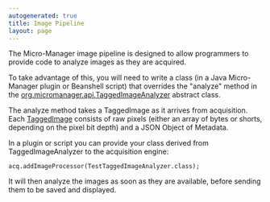 ```yaml
---
autogenerated: true
title: Image Pipeline
layout: page
---
```


The Micro-Manager image pipeline is designed to allow programmers to
provide code to analyze images as they are acquired.

To take advantage of this, you will need to write a class (in a Java
Micro-Manager plugin or Beanshell script) that overrides the "analyze"
method in the
[org.micromanager.api.TaggedImageAnalyzer](https://valelab.ucsf.edu/svn/micromanager2/trunk/mmstudio/src/org/micromanager/api/TaggedImageAnalyzer.java)
abstract class.

The analyze method takes a TaggedImage as it arrives from acquisition.
Each
[TaggedImage](https://valelab.ucsf.edu/svn/micromanager2/trunk/MMCoreJ_wrap/TaggedImage.java)
consists of raw pixels (either an array of bytes or shorts, depending on
the pixel bit depth) and a JSON Object of Metadata.

In a plugin or script you can provide your class derived from
TaggedImageAnalyzer to the acquisition engine:

```
acq.addImageProcessor(TestTaggedImageAnalyzer.class);
```

It will then analyze the images as soon as they are available, before
sending them to be saved and displayed.
